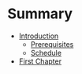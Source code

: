 # Summary

* [Introduction](README.md)
  * [Prerequisites](prerequisites.md)
  * [Schedule](schedule.md)
* [First Chapter](chapter1.md)

